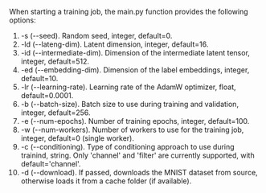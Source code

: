 When starting a training job, the main.py function provides the following options:

1. -s (--seed). Random seed, integer, default=0.
2. -ld (--lateng-dim). Latent dimension, integer, default=16.
3. -id (--intermediate-dim). Dimension of the intermediate latent tensor, integer, default=512.
4. -ed (--embedding-dim). Dimension of the label embeddings, integer, default=10.
5. -lr (--learning-rate). Learning rate of the AdamW optimizer, float, default=0.0001.
6. -b (--batch-size). Batch size to use during training and validation, integer, default=256.
7. -e (--num-epochs). Number of training epochs, integer, default=100.
8. -w (--num-workers). Number of workers to use for the training job, integer, default=0 (single worker).
9. -c (--conditioning). Type of conditioning approach to use during trainind, string. Only 'channel' and 'filter' are currently supported, with default='channel'.
10. -d (--download). If passed, downloads the MNIST dataset from source, otherwise loads it from a cache folder (if available).
